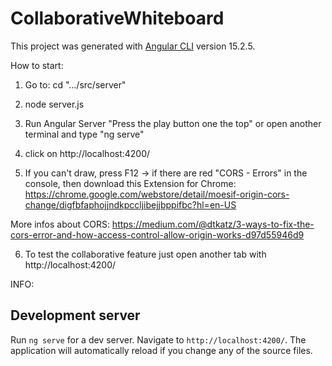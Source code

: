 # CollaborativeWhiteboard

This project was generated with [Angular CLI](https://github.com/angular/angular-cli) version 15.2.5.

How to start:

1. Go to: cd ".../src/server"
2. node server.js
3. Run Angular Server "Press the play button one the top" or open another terminal and type "ng serve"
4. click on http://localhost:4200/

5. If you can't draw, press F12 -> if there are red "CORS - Errors" in the console, then download this Extension for Chrome: https://chrome.google.com/webstore/detail/moesif-origin-cors-change/digfbfaphojjndkpccljibejjbppifbc?hl=en-US

More infos about CORS: https://medium.com/@dtkatz/3-ways-to-fix-the-cors-error-and-how-access-control-allow-origin-works-d97d55946d9

6. To test the collaborative feature just open another tab with http://localhost:4200/



INFO:
## Development server

Run `ng serve` for a dev server. Navigate to `http://localhost:4200/`. The application will automatically reload if you change any of the source files.

